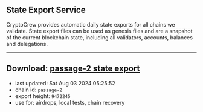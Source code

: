 ## State Export Service
CryptoCrew provides automatic daily state exports for all chains we validate. State export files can be used as genesis files and are a snapshot of the current blockchain state, including all validators, accounts, balances and delegations.

---
**Download: [passage-2 state export](https://dl-eu2.ccvalidators.com/SERVICE/passage/passage-2_export_9472245.json)**
---

- last updated: Sat Aug 03 2024 05:25:52
- chain id: `passage-2`
- export height: `9472245`
- use for: airdrops, local tests, chain recovery
